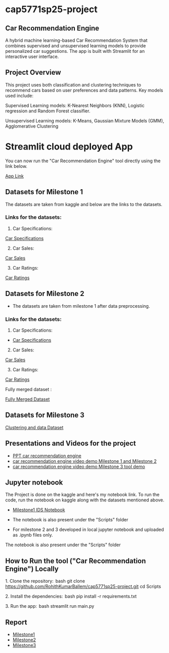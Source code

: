 # cap5771sp25-project

## Car Recommendation Engine

A hybrid machine learning-based Car Recommendation System that combines supervised and unsupervised learning models to provide personalized car suggestions. The app is built with Streamlit for an interactive user interface.

## Project Overview
This project uses both classification and clustering techniques to recommend cars based on user preferences and data patterns. Key models used include:

Supervised Learning models: K-Nearest Neighbors (KNN), Logistic regression and Random Forest classifier.

Unsupervised Learning models: K-Means, Gaussian Mixture Models (GMM), Agglomerative Clustering

# Streamlit cloud deployed App

You can now run the "Car Recommendation Engine" tool  directly using the link below.

[App Link](https://mainpy-a97uc2wrdqnjq4jexbb3wf.streamlit.app/)

## Datasets for Milestone 1

The datasets are taken from kaggle and below are the links to the datasets.

### Links for the datasets:

1. Car Specifications:

[Car Specifications](https://www.kaggle.com/datasets/jahaidulislam/car-specification-dataset-1945-2020)

2. Car Sales:

[Car Sales](https://www.kaggle.com/datasets/missionjee/car-sales-report)

3. Car Ratings:

[Car Ratings](https://www.kaggle.com/datasets/shreemunpranav/edmunds-car-review)


## Datasets for Milestone 2

- The datasets are taken from milestone 1 after data preprocessing.

### Links for the datasets:

1. Car Specifications:

- [Car Specifications](https://drive.google.com/file/d/1CzsaUirdxwglZKYCEYzv8BQYXSlV1CRY/view?usp=drive_link)

2. Car Sales:

[Car Sales](https://drive.google.com/file/d/17Lk63o6iDq7W4C0_4IJ8eUrkj6MCBaOz/view?usp=drive_link)

3. Car Ratings:

[Car Ratings](https://drive.google.com/file/d/1fzqSVBZ2gdgyysd9XrHookkLUtp1zWOr/view?usp=drive_link)

Fully merged dataset :

[Fully Merged Dataset](https://drive.google.com/file/d/1C_kc6e1miPtpxMjchLQy2kZ-ARVNw0j7/view?usp=drive_link)


## Datasets for Milestone 3

[Clustering and data Dataset](https://drive.google.com/file/d/1NIyO62mAJW3qNT88aFuNg3DuVCmhxOBT/view?usp=drive_link)

## Presentations and Videos for the project

- [PPT car recommendation engine](https://docs.google.com/presentation/d/1WoVkxioTahy13lPxM4jbsvZEe_szbqxf/edit?usp=drive_link&ouid=107598483132952169323&rtpof=true&sd=true)
- [car recommendation engine video demo Milestone 1 and Milestone 2](https://drive.google.com/file/d/1PKkiucpDFwzrLFrmKwaPAPjO8uvYmeEt/view?usp=drive_link)
- [car recommendation engine video demo Milestone 3 tool demo](https://drive.google.com/file/d/1n7-TndlZzZ7srD-OKqNHZb6FEEzwK38G/view?usp=drive_link)

## Jupyter notebook

The Project is done on the kaggle and here's my notebook link. To run the code, run the notebook on kaggle along with the datasets mentioned above.

- [Milestone1 IDS Notebook](https://www.kaggle.com/code/rohithballem/ids-milestone1)

- The notebook is also present under the "Scripts" folder

- For milestone 2 and 3 developed in local jupyter notebook and uploaded as .ipynb files only.

The notebook is also present under the "Scripts" folder

## How to Run the tool ("Car Recommendation Engine") Locally

1.⁠ ⁠Clone the repository:
    ⁠ bash
    git clone https://github.com/RohithKumarBallem/cap5771sp25-project.git
    cd Scripts
     ⁠

2.⁠ ⁠Install the dependencies:
    ⁠ bash
    pip install -r requirements.txt
     ⁠

3.⁠ ⁠Run the app:
    ⁠ bash
    streamlit run main.py


## Report

- [Milestone1](https://github.com/RohithKumarBallem/cap5771sp25-project/blob/main/Report/Milestone1.pdf)
- [Milestone2](https://github.com/RohithKumarBallem/cap5771sp25-project/blob/main/Report/Milestone2.pdf)
- [Milestone3](https://github.com/RohithKumarBallem/cap5771sp25-project/blob/main/Report/Milestone3.pdf)
